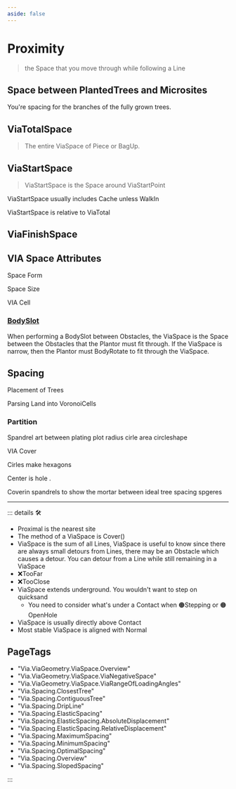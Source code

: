 ```yaml
---
aside: false
---
```

# Proximity

> the Space that you move through while following a Line

## Space between PlantedTrees and Microsites

You're spacing for the branches of the fully grown trees.

## ViaTotalSpace

> The entire ViaSpace of Piece or BagUp.

## ViaStartSpace

> ViaStartSpace is the Space around ViaStartPoint

ViaStartSpace usually includes Cache unless WalkIn

ViaStartSpace is relative to ViaTotal

## ViaFinishSpace

## VIA Space Attributes

Space Form

Space Size

VIA Cell

### [BodySlot](/reference/MOTON/BodyMOTON/BodySlot)

When performing a BodySlot between Obstacles, the ViaSpace is the Space between the Obstacles that the Plantor must fit through. If the ViaSpace is narrow, then the Plantor must BodyRotate to fit through the ViaSpace.

## Spacing

Placement of Trees

Parsing Land into VoronoiCells

### Partition

Spandrel art between plating plot radius cirle area circleshape

VIA Cover

Cirles make hexagons

Center is hole
.

Coverin spandrels to show the mortar between ideal tree spacing spgeres

---

<!-- =================================================== -->
<!-- =================================================== -->
<!-- =================================================== -->
<!-- =================================================== -->
<!-- =================================================== -->
::: details 🛠

- Proximal is the nearest site
- The method of a ViaSpace is Cover()
- ViaSpace is the sum of all Lines, ViaSpace is useful to know since there are always small detours from Lines, there may be an Obstacle which causes a detour. You can detour from a Line while still remaining in a ViaSpace
- ❌<error>TooFar</error>
- ❌<error>TooClose</error>
- ViaSpace extends underground. You wouldn't want to step on quicksand
    - You need to consider what's under a <via>Contact</via> when 🟠<motor>Stepping</motor> or 🟠<motor>OpenHole</motor>
- ViaSpace is usually directly above Contact
- Most stable ViaSpace is aligned with Normal

<h2>PageTags</h2>

- "Via.ViaGeometry.ViaSpace.Overview"
- "Via.ViaGeometry.ViaSpace.ViaNegativeSpace"
- "Via.ViaGeometry.ViaSpace.ViaRangeOfLoadingAngles"
- "Via.Spacing.ClosestTree"
- "Via.Spacing.ContiguousTree"
- "Via.Spacing.DripLine"
- "Via.Spacing.ElasticSpacing"
- "Via.Spacing.ElasticSpacing.AbsoluteDisplacement"
- "Via.Spacing.ElasticSpacing.RelativeDisplacement"
- "Via.Spacing.MaximumSpacing"
- "Via.Spacing.MinimumSpacing"
- "Via.Spacing.OptimalSpacing"
- "Via.Spacing.Overview"
- "Via.Spacing.SlopedSpacing"

:::
